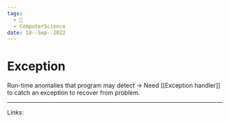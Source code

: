 ```yaml
---
tags:
  - 🌱
  - ComputerScience 
date: 18--Sep--2022
---
```


# Exception

Run-time anomalies that program may detect -> Need [[Exception handler]] to catch an exception to recover from problem.

---
Links: 